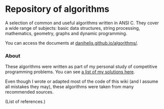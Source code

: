 # Repository of algorithms

A selection of common and useful algorithms written in ANSI C. They cover a wide
range of subjects: basic data structures, string processing, mathematics,
geometry, graphs and dynamic programming.

You can access the documents at
    [danihelis.github.io/algorithms/](https://danihelis.github.io/algorithms/).


### About

These algorithms were written as part of my personal study of competitive
programming problems. You can see
    [a list of my solutions here](https://github.com/danihelis/uva-solutions).


Even though I wrote or adapted most of the code of this wiki (and I assume all
mistakes they may), these algorithms were taken from many recommended sources.

(List of references.)
